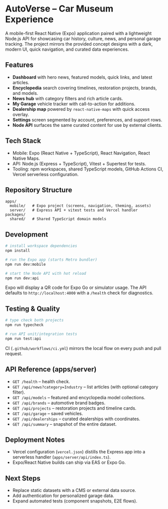 # AutoVerse – Car Museum Experience

A mobile-first React Native (Expo) application paired with a lightweight Node.js API for showcasing car history, culture, news, and personal garage tracking. The project mirrors the provided concept designs with a dark, modern UI, quick navigation, and curated data experiences.

## Features
- **Dashboard** with hero news, featured models, quick links, and latest articles.
- **Encyclopedia** search covering timelines, restoration projects, brands, and models.
- **News hub** with category filters and rich article cards.
- **My Garage** vehicle tracker with call-to-action for additions.
- **Dealership map** powered by `react-native-maps` with quick access overlay.
- **Settings** screen segmented by account, preferences, and support rows.
- **Node API** surfaces the same curated content for use by external clients.

## Tech Stack
- Mobile: Expo (React Native + TypeScript), React Navigation, React Native Maps.
- API: Node.js (Express + TypeScript), Vitest + Supertest for tests.
- Tooling: npm workspaces, shared TypeScript models, GitHub Actions CI, Vercel serverless configuration.

## Repository Structure
```
apps/
  mobile/   # Expo project (screens, navigation, theming, assets)
  server/   # Express API + vitest tests and Vercel handler
packages/
  shared/   # Shared TypeScript domain models
```

## Development
```bash
# install workspace dependencies
npm install

# run the Expo app (starts Metro bundler)
npm run dev:mobile

# start the Node API with hot reload
npm run dev:api
```

Expo will display a QR code for Expo Go or simulator usage. The API defaults to `http://localhost:4000` with a `/health` check for diagnostics.

## Testing & Quality
```bash
# type check both projects
npm run typecheck

# run API unit/integration tests
npm run test:api
```

CI (`.github/workflows/ci.yml`) mirrors the local flow on every push and pull request.

## API Reference (apps/server)
- `GET /health` – health check.
- `GET /api/news?category=Industry` – list articles (with optional category filter).
- `GET /api/models` – featured and encyclopedia model collections.
- `GET /api/brands` – automotive brand badges.
- `GET /api/projects` – restoration projects and timeline cards.
- `GET /api/garage` – saved vehicles.
- `GET /api/dealerships` – curated dealerships with coordinates.
- `GET /api/summary` – snapshot of the entire dataset.

## Deployment Notes
- Vercel configuration (`vercel.json`) distills the Express app into a serverless handler (`apps/server/api/index.ts`).
- Expo/React Native builds can ship via EAS or Expo Go.

## Next Steps
- Replace static datasets with a CMS or external data source.
- Add authentication for personalized garage data.
- Expand automated tests (component snapshots, E2E flows).
